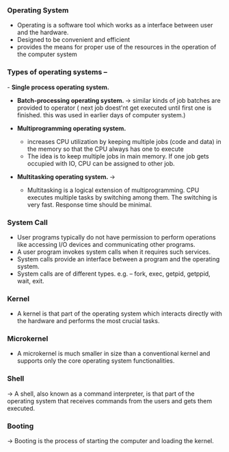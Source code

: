 <h3> Operating System </h3>

- Operating is a software tool which works as a interface between user and the hardware.
- Designed to be convenient and efficient
- provides the means for proper use of the resources in the operation of the computer system

<h3> Types of operating systems – </h3>
- <b> Single process operating system. </b>

- <b> Batch-processing operating system. </b> -> similar kinds of job batches are provided to operator ( next job doest'nt get executed until first one is finished. this was used in earlier days of computer system.)

- <b> Multiprogramming operating system. </b> 
  - increases CPU utilization by keeping multiple jobs (code and data) in the memory so that the CPU always has one to execute
  - The idea is to keep multiple jobs in main memory. If one job gets occupied with IO, CPU can be assigned to other job. 

- <b> Multitasking operating system. </b> -> 
  - Multitasking is a logical extension of multiprogramming. CPU executes multiple tasks by switching among them. The switching is very fast. Response time should be minimal. 

<h3> System Call </h3>

- User programs typically do not have permission to perform operations like accessing I/O devices and communicating other programs.
- A user program invokes system calls when it requires such services.
- System calls provide an interface between a program and the operating system. 
- System calls are of different types. e.g. – fork, exec, getpid, getppid, wait, exit.

<h3> Kernel </h3>

- A kernel is that part of the operating system which interacts directly with the hardware and performs the most crucial tasks.

<h3> Microkernel </h3>

- A microkernel is much smaller in size than a conventional kernel and supports only the core operating system functionalities.

<h3> Shell </h3>

-> A shell, also known as a command interpreter, is that part of the operating system that receives commands from the users and gets them executed. 

<h3> Booting </h3>

-> Booting is the process of starting the computer and loading the kernel. 
